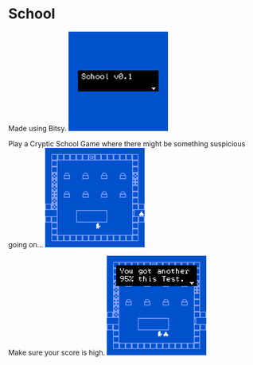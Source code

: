 # School
Made using Bitsy.
<img src="./readme/title-0.1.gif" width="200">

Play a Cryptic School Game where there might be something suspicious going on...
<img src="./readme/vent.gif" width="200">

Make sure your score is high.
<img src="./readme/test.gif" width="200">